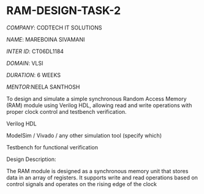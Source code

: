 # RAM-DESIGN-TASK-2

*COMPANY*: CODTECH IT SOLUTIONS

*NAME*: MAREBOINA SIVAMANI

*INTER ID*: CT06DL1184

*DOMAIN*: VLSI

*DURATION*: 6 WEEKS

*MENTOR*:NEELA SANTHOSH

To design and simulate a simple synchronous Random Access Memory (RAM) module using Verilog HDL, allowing read and write operations with proper clock control and testbench verification.

Verilog HDL

ModelSim / Vivado / any other simulation tool (specify which)

Testbench for functional verification


Design Description:

The RAM module is designed as a synchronous memory unit that stores data in an array of registers. It supports write and read operations based on control signals and operates on the rising edge of the clock
